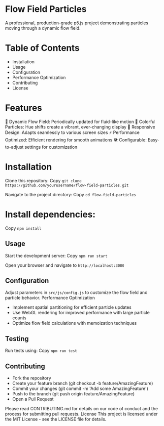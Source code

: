 # Flow Field Particles
A professional, production-grade p5.js project demonstrating particles moving through a dynamic flow field.

# Table of Contents

- Installation
- Usage
- Configuration
- Performance Optimization
- Contributing
- License
  
# Features

🌊 Dynamic Flow Field: Periodically updated for fluid-like motion
🎨 Colorful Particles: Hue shifts create a vibrant, ever-changing display
📱 Responsive Design: Adapts seamlessly to various screen sizes
⚡ Performance Optimized: Efficient rendering for smooth animations
🛠️ Configurable: Easy-to-adjust settings for customization

# Installation

Clone this repository:
Copy `git clone https://github.com/yourusername/flow-field-particles.git`

Navigate to the project directory:
Copy `cd flow-field-particles`

# Install dependencies:
Copy `npm install`


## Usage

Start the development server:
Copy `npm run start`

Open your browser and navigate to `http://localhost:3000`

## Configuration
Adjust parameters in `src/js/config.js`  to customize the flow field and particle behavior.
Performance Optimization

- Implement spatial partitioning for efficient particle updates
- Use WebGL rendering for improved performance with large particle counts
- Optimize flow field calculations with memoization techniques

## Testing
Run tests using:
Copy `npm run test`

## Contributing

- Fork the repository
- Create your feature branch (git checkout -b feature/AmazingFeature)
- Commit your changes (git commit -m 'Add some AmazingFeature')
- Push to the branch (git push origin feature/AmazingFeature)
- Open a Pull Request

Please read CONTRIBUTING.md for details on our code of conduct and the process for submitting pull requests.
License
This project is licensed under the MIT License - see the LICENSE file for details.
